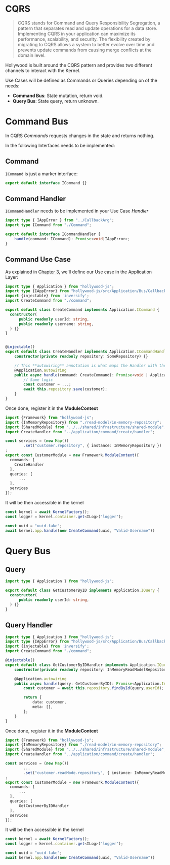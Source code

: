 # CQRS

> CQRS stands for Command and Query Responsibility Segregation, a pattern that separates read and update operations for a data store. Implementing CQRS in your application can maximize its performance, scalability, and security. The flexibility created by migrating to CQRS allows a system to better evolve over time and prevents update commands from causing merge conflicts at the domain level.

Hollywood is built around the CQRS pattern and provides two different channels to interact with the Kernel.

Use Cases will be defined as Commands or Queries depending on of the needs:

- **Command Bus**: State mutation, return void.
- **Query Bus**: State query, return unknown.

# Command Bus

In CQRS *Commands* requests changes in the state and returns nothing.

In the following Interfaces needs to be implemented:

## Command

`ICommand` is just a marker interface:

```typescript
export default interface ICommand {}
```
## Command Handler

`ICommandHandler` needs to be implemented in your Use Case *Handler*

```typescript
import type { IAppError } from "../CallbackArg";
import type ICommand from "./Command";

export default interface ICommandHandler {
    handle(command: ICommand): Promise<void|IAppError>;
}
```

## Command Use Case

As explained in [Chapter 3](guide/first-business-module?id=application-layer), we'll define our Use case in the Application Layer:

```typescript
import type { Application } from "hollywood-js";
import type {IAppError} from "hollywood-js/src/Application/Bus/CallbackArg";
import {injectable} from 'inversify';
import CreateCommand from "./command";

export default class CreateCommand implements Application.ICommand {
  constructor(
      public readonly userId: string,
      public readonly username: string,
  ) {}
}


@injectable()
export default class CreateHandler implements Application.ICommandHandler {
    constructor(private readonly repository: SomeRepository) {}

    // This **autowiring** annotation is what maps the Handler with the Command in the Command bus by decoreating the Handler
    @Application.autowiring 
    public async handle(command: CreateCommand): Promise<void | Application.IAppError> {
        // Some logic
        const customer = ...;
        await this.repository.save(customer);
    }
}
```

Once done, register it in the **ModuleContext**

```typescript
import {Framework} from "hollywood-js";
import {InMemoryRepository} from "./read-model/in-memory-repository";
import {SharedModule} from "../../shared/infrastructure/shared-module";
import CreateHandler from "../application/command/create/handler";

const services = (new Map())
        .set("customer.repository", { instance: InMemoryRepository })
;
export const CustomerModule = new Framework.ModuleContext({
  commands: [
    CreateHandler
  ],
  queries: [
      ...
  ],
  services
});
```

It will be then accessible in the kernel

```typescript
const kernel = await KernelFactory();
const logger = kernel.container.get<ILog>("logger");

const uuid = "uuid-fake";
await kernel.app.handle(new CreateCommand(uuid, "Valid-Username"))
```


# Query Bus

## Query

```typescript
import type { Application } from "hollywood-js";

export default class GetCustomerByID implements Application.IQuery {
  constructor(
      public readonly userId: string,
  ) {}
}
```

## Query Handler


```typescript
import type { Application } from "hollywood-js";
import type {IAppError} from "hollywood-js/src/Application/Bus/CallbackArg";
import {injectable} from 'inversify';
import CreateCommand from "./command";

@injectable()
export default class GetCustomerByIDHandler implements Application.IQueryHandler {
    constructor(private readonly repository: InMemoryReadModelRepository) {}

    @Application.autowiring 
    public async handle(query: GetCustomerByID): Promise<Application.IAppResponse | Application.IAppError> {
        const customer = await this.repository.findById(query.userId);

        return {
            data: customer,
            meta: [],
        };
    }
}
```

Once done, register it in the **ModuleContext**

```typescript
import {Framework} from "hollywood-js";
import {InMemoryRepository} from "./read-model/in-memory-repository";
import {SharedModule} from "../../shared/infrastructure/shared-module";
import CreateHandler from "../application/command/create/handler";

const services = (new Map())
        ...
        .set("customer.readMode.repository", { instance: InMemoryReadModelRepository })
;
export const CustomerModule = new Framework.ModuleContext({
  commands: [
      ...
  ],
  queries: [
      GetCustomerByIDHandler
  ],
  services
});
```

It will be then accessible in the kernel

```typescript
const kernel = await KernelFactory();
const logger = kernel.container.get<ILog>("logger");

const uuid = "uuid-fake";
await kernel.app.handle(new CreateCommand(uuid, "Valid-Username"))
```
